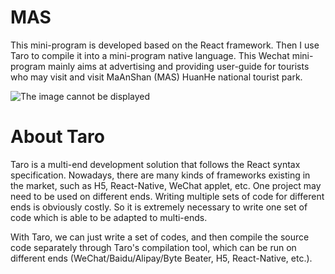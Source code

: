 # MAS
This mini-program is developed based on the React framework. Then I use Taro to compile it into a mini-program native language. This Wechat mini-program mainly aims at advertising and providing user-guide for tourists who may visit and visit MaAnShan (MAS) HuanHe national tourist park.

![The image cannot be displayed](http://github.com/sfwu/Auxiliary/MAS/Pic/samplePic.png)

# About Taro

Taro is a multi-end development solution that follows the React syntax specification. Nowadays, there are many kinds of frameworks existing in the market, such as H5, React-Native, WeChat applet, etc. One project may need to be used on different ends. Writing multiple sets of code for different ends is obviously costly. So it is extremely necessary to write one set of code which is able to be adapted to multi-ends.

With Taro, we can just write a set of codes, and then compile the source code separately through Taro's compilation tool, which can be run on different ends (WeChat/Baidu/Alipay/Byte Beater, H5, React-Native, etc.).
